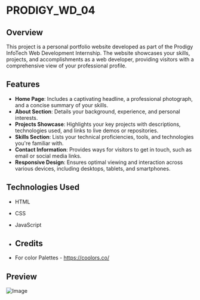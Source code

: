 # PRODIGY_WD_04

## Overview

This project is a personal portfolio website developed as part of the Prodigy InfoTech Web Development Internship. The website showcases your skills, projects, and accomplishments as a web developer, providing visitors with a comprehensive view of your professional profile.

## Features

- **Home Page**: Includes a captivating headline, a professional photograph, and a concise summary of your skills.
- **About Section**: Details your background, experience, and personal interests.
- **Projects Showcase**: Highlights your key projects with descriptions, technologies used, and links to live demos or repositories.
- **Skills Section**: Lists your technical proficiencies, tools, and technologies you're familiar with.
- **Contact Information**: Provides ways for visitors to get in touch, such as email or social media links.
- **Responsive Design**: Ensures optimal viewing and interaction across various devices, including desktops, tablets, and smartphones.

## Technologies Used

- HTML
- CSS
- JavaScript

- ## Credits

- For color Palettes - https://coolors.co/

## Preview

![Image](https://private-user-images.githubusercontent.com/172420311/472149760-bc9567f3-d5d5-43a8-83f3-e4cb9665335f.png?jwt=eyJhbGciOiJIUzI1NiIsInR5cCI6IkpXVCJ9.eyJpc3MiOiJnaXRodWIuY29tIiwiYXVkIjoicmF3LmdpdGh1YnVzZXJjb250ZW50LmNvbSIsImtleSI6ImtleTUiLCJleHAiOjE3NTM4MTQ1ODQsIm5iZiI6MTc1MzgxNDI4NCwicGF0aCI6Ii8xNzI0MjAzMTEvNDcyMTQ5NzYwLWJjOTU2N2YzLWQ1ZDUtNDNhOC04M2YzLWU0Y2I5NjY1MzM1Zi5wbmc_WC1BbXotQWxnb3JpdGhtPUFXUzQtSE1BQy1TSEEyNTYmWC1BbXotQ3JlZGVudGlhbD1BS0lBVkNPRFlMU0E1M1BRSzRaQSUyRjIwMjUwNzI5JTJGdXMtZWFzdC0xJTJGczMlMkZhd3M0X3JlcXVlc3QmWC1BbXotRGF0ZT0yMDI1MDcyOVQxODM4MDRaJlgtQW16LUV4cGlyZXM9MzAwJlgtQW16LVNpZ25hdHVyZT1mMTYwN2JjMjdkYTk3ZWVhM2FiYWM4NDUxMDE5NWUxMWE4OTBmYzFlNWFjZTIyMjc3NzUyM2JjNjA3NTNiOGJkJlgtQW16LVNpZ25lZEhlYWRlcnM9aG9zdCJ9.qfTDs9kSWLJPiMHYGDqAPXKtw0E6YVw3tc9sk8AHA2U)